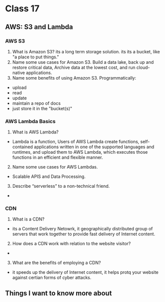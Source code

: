 # Class 17

## AWS: S3 and Lambda

### AWS S3

1. What is Amazon S3? its a long term storage solution. its its a bucket, like "a place to put things."
2. Name some use cases for Amazon S3. Build a data lake, back up and restore critical data, Archive data at the lowest cost, and run cloud-native applications.
3. Name some benefits of using Amazon S3.
Programmatically:
  - upload
  - read
  - update
  - maintain a repo of docs
  - just store it in the "bucket(s)"


### AWS Lambda Basics

1. What is AWS Lambda?

- Lambda is a function, Users of AWS Lambda create functions, self-contained applications written in one of the supported languages and runtimes, and upload them to AWS Lambda, which executes those functions in an efficient and flexible manner.

2. Name some use cases for AWS Lambdas.
  - Scalable APIS and Data Processing.
3. Describe “serverless” to a non-technical friend.
  - 

### CDN

1. What is a CDN?

- its a Content Delivery Netowrk, it geographically distributed group of servers that work together to provide fast delivery of Internet content.

2. How does a CDN work with relation to the website visitor?
  - 
3. What are the benefits of employing a CDN?
  - it speeds up the delivery of Internet content, it helps protq your website against certian forms of cyber attacks.


## Things I want to know more about
